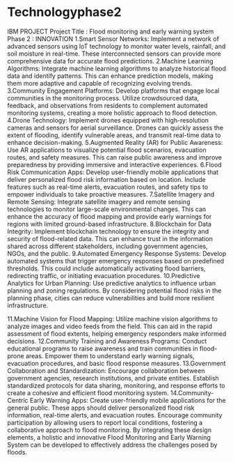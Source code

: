 # Technologyphase2
IBM PROJECT 
Project Title : Flood monitoring and early warning system
Phase 2 : INNOVATION 
1.Smart Sensor Networks: Implement a network of advanced sensors using IoT technology to monitor water levels, rainfall, and soil moisture in real-time. These interconnected sensors can provide more comprehensive data for accurate flood predictions.
2.Machine Learning Algorithms: Integrate machine learning algorithms to analyze historical flood data and identify patterns. This can enhance prediction models, making them more adaptive and capable of recognizing evolving trends.
3.Community Engagement Platforms: Develop platforms that engage local communities in the monitoring process. Utilize crowdsourced data, feedback, and observations from residents to complement automated monitoring systems, creating a more holistic approach to flood detection.
4.Drone Technology: Implement drones equipped with high-resolution cameras and sensors for aerial surveillance. Drones can quickly assess the extent of flooding, identify vulnerable areas, and transmit real-time data to enhance decision-making.
5.Augmented Reality (AR) for Public Awareness: Use AR applications to visualize potential flood scenarios, evacuation routes, and safety measures. This can raise public awareness and improve preparedness by providing immersive and interactive experiences.
6.Flood Risk Communication Apps: Develop user-friendly mobile applications that deliver personalized flood risk information based on location. Include features such as real-time alerts, evacuation routes, and safety tips to empower individuals to take proactive measures.
7.Satellite Imagery and Remote Sensing: Integrate satellite imagery and remote sensing technologies to monitor large-scale environmental changes. This can enhance the accuracy of flood mapping and provide early warnings for regions with limited ground-based infrastructure.
8.Blockchain for Data Integrity: Implement blockchain technology to ensure the integrity and security of flood-related data. This can enhance trust in the information shared across different stakeholders, including government agencies, NGOs, and the public.
9.Automated Emergency Response Systems: Develop automated systems that trigger emergency responses based on predefined thresholds. This could include automatically activating flood barriers, redirecting traffic, or initiating evacuation procedures.
10.Predictive Analytics for Urban Planning:  Use predictive analytics to influence urban planning and zoning regulations. By considering potential flood risks in the planning phase, cities can reduce vulnerabilities and build more resilient infrastructure.

11.Machine Vision for Flood Mapping: Utilize machine vision algorithms to analyze images and video feeds from the field. This can aid in the rapid assessment of flood extents, helping emergency responders make informed decisions.
12.Community Training and Awareness Programs: Conduct educational programs to raise awareness and train communities in flood-prone areas. Empower them to understand early warning signals, evacuation procedures, and basic flood response measures.
13.Government Collaboration and Standardization: Encourage collaboration between government agencies, research institutions, and private entities. Establish standardized protocols for data sharing, monitoring, and response efforts to create a cohesive and efficient flood monitoring system.
14.Community-Centric Early Warning Apps: Create user-friendly mobile applications for the general public. These apps should deliver personalized flood risk information, real-time alerts, and evacuation routes. Encourage community participation by allowing users to report local conditions, fostering a collaborative approach to flood monitoring.
By integrating these design elements, a holistic and innovative Flood Monitoring and Early Warning System can be developed to effectively address the challenges posed by floods.
